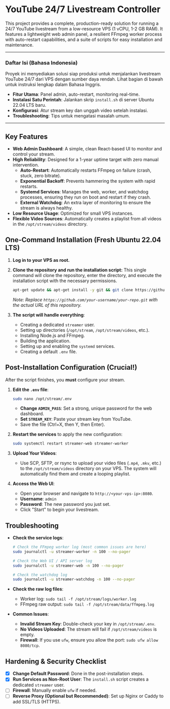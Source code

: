 # YouTube 24/7 Livestream Controller

This project provides a complete, production-ready solution for running a 24/7 YouTube livestream from a low-resource VPS (1 vCPU, 1-2 GB RAM). It features a lightweight web admin panel, a resilient FFmpeg worker process with auto-restart capabilities, and a suite of scripts for easy installation and maintenance.

---

### **Daftar Isi (Bahasa Indonesia)**
Proyek ini menyediakan solusi siap produksi untuk menjalankan livestream YouTube 24/7 dari VPS dengan sumber daya rendah. Lihat bagian di bawah untuk instruksi lengkap dalam Bahasa Inggris.

- **Fitur Utama**: Panel admin, auto-restart, monitoring real-time.
- **Instalasi Satu Perintah**: Jalankan skrip `install.sh` di server Ubuntu 22.04 LTS baru.
- **Konfigurasi**: Atur stream key dan unggah video setelah instalasi.
- **Troubleshooting**: Tips untuk mengatasi masalah umum.

---

## Key Features

- **Web Admin Dashboard**: A simple, clean React-based UI to monitor and control your stream.
- **High Reliability**: Designed for a 1-year uptime target with zero manual intervention.
  - **Auto-Restart**: Automatically restarts FFmpeg on failure (crash, stuck, zero bitrate).
  - **Exponential Backoff**: Prevents hammering the system with rapid restarts.
  - **Systemd Services**: Manages the web, worker, and watchdog processes, ensuring they run on boot and restart if they crash.
  - **External Watchdog**: An extra layer of monitoring to ensure the stream is always healthy.
- **Low Resource Usage**: Optimized for small VPS instances.
- **Flexible Video Sources**: Automatically creates a playlist from all videos in the `/opt/stream/videos` directory.

## One-Command Installation (Fresh Ubuntu 22.04 LTS)

1.  **Log in to your VPS as root.**

2.  **Clone the repository and run the installation script:**
    This single command will clone the repository, enter the directory, and execute the installation script with the necessary permissions.

    ```bash
    apt-get update && apt-get install -y git && git clone https://github.com/your-username/your-repo.git youtube-streamer && cd youtube-streamer && sudo bash scripts/install.sh
    ```
    *Note: Replace `https://github.com/your-username/your-repo.git` with the actual URL of this repository.*

3.  **The script will handle everything**:
    - Creating a dedicated `streamer` user.
    - Setting up directories (`/opt/stream`, `/opt/stream/videos`, etc.).
    - Installing Node.js and FFmpeg.
    - Building the application.
    - Setting up and enabling the `systemd` services.
    - Creating a default `.env` file.

## Post-Installation Configuration (Crucial!)

After the script finishes, you **must** configure your stream.

1.  **Edit the `.env` file**:
    ```bash
    sudo nano /opt/stream/.env
    ```
    - **Change `ADMIN_PASS`**: Set a strong, unique password for the web dashboard.
    - **Set `STREAM_KEY`**: Paste your stream key from YouTube.
    - Save the file (Ctrl+X, then Y, then Enter).

2.  **Restart the services** to apply the new configuration:
    ```bash
    sudo systemctl restart streamer-web streamer-worker
    ```

3.  **Upload Your Videos**:
    - Use SCP, SFTP, or rsync to upload your video files (`.mp4`, `.mkv`, etc.) to the `/opt/stream/videos` directory on your VPS. The system will automatically find them and create a looping playlist.

4.  **Access the Web UI**:
    - Open your browser and navigate to `http://<your-vps-ip>:8080`.
    - **Username**: `admin`
    - **Password**: The new password you just set.
    - Click "Start" to begin your livestream.

## Troubleshooting

-   **Check the service logs**:
    ```bash
    # Check the FFmpeg worker log (most common issues are here)
    sudo journalctl -u streamer-worker -n 100 --no-pager
    
    # Check the Web UI / API server log
    sudo journalctl -u streamer-web -n 100 --no-pager

    # Check the watchdog log
    sudo journalctl -u streamer-watchdog -n 100 --no-pager
    ```
-   **Check the raw log files**:
    - Worker log: `sudo tail -f /opt/stream/logs/worker.log`
    - FFmpeg raw output: `sudo tail -f /opt/stream/data/ffmpeg.log`

-   **Common Issues**:
    - **Invalid Stream Key**: Double-check your key in `/opt/stream/.env`.
    - **No Videos Uploaded**: The stream will fail if `/opt/stream/videos` is empty.
    - **Firewall**: If you use `ufw`, ensure you allow the port: `sudo ufw allow 8080/tcp`.

## Hardening & Security Checklist

-   [x] **Change Default Password**: Done in the post-installation steps.
-   [x] **Run Services as Non-Root User**: The `install.sh` script creates a dedicated `streamer` user.
-   [ ] **Firewall**: Manually enable `ufw` if needed.
-   [ ] **Reverse Proxy (Optional but Recommended)**: Set up Nginx or Caddy to add SSL/TLS (HTTPS).
